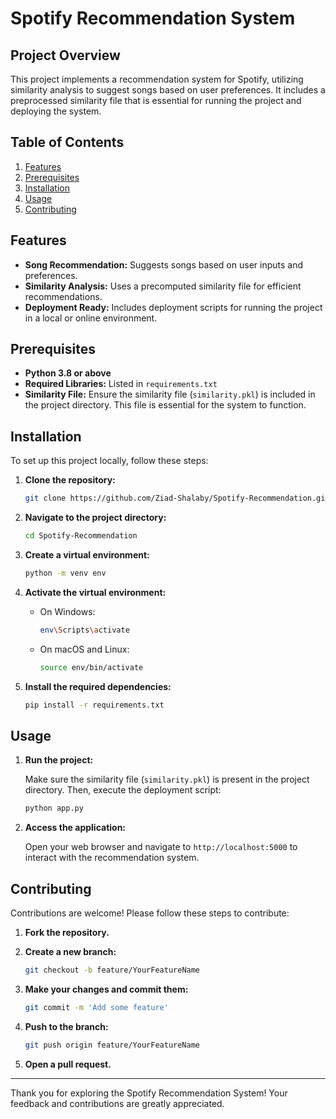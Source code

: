 # Spotify Recommendation System

## Project Overview

This project implements a recommendation system for Spotify, utilizing similarity analysis to suggest songs based on user preferences. It includes a preprocessed similarity file that is essential for running the project and deploying the system.

## Table of Contents

1. [Features](#features)
2. [Prerequisites](#prerequisites)
3. [Installation](#installation)
4. [Usage](#usage)
5. [Contributing](#contributing)

## Features

- **Song Recommendation:** Suggests songs based on user inputs and preferences.
- **Similarity Analysis:** Uses a precomputed similarity file for efficient recommendations.
- **Deployment Ready:** Includes deployment scripts for running the project in a local or online environment.

## Prerequisites

- **Python 3.8 or above**
- **Required Libraries:** Listed in `requirements.txt`
- **Similarity File:** Ensure the similarity file (`similarity.pkl`) is included in the project directory. This file is essential for the system to function.

## Installation

To set up this project locally, follow these steps:

1. **Clone the repository:**

   ```bash
   git clone https://github.com/Ziad-Shalaby/Spotify-Recommendation.git
   ```

2. **Navigate to the project directory:**

   ```bash
   cd Spotify-Recommendation
   ```

3. **Create a virtual environment:**

   ```bash
   python -m venv env
   ```

4. **Activate the virtual environment:**

   - On Windows:

     ```bash
     env\Scripts\activate
     ```

   - On macOS and Linux:

     ```bash
     source env/bin/activate
     ```

5. **Install the required dependencies:**

   ```bash
   pip install -r requirements.txt
   ```

## Usage

1. **Run the project:**

   Make sure the similarity file (`similarity.pkl`) is present in the project directory. Then, execute the deployment script:

   ```bash
   python app.py
   ```

2. **Access the application:**

   Open your web browser and navigate to `http://localhost:5000` to interact with the recommendation system.

## Contributing

Contributions are welcome! Please follow these steps to contribute:

1. **Fork the repository.**
2. **Create a new branch:**

   ```bash
   git checkout -b feature/YourFeatureName
   ```

3. **Make your changes and commit them:**

   ```bash
   git commit -m 'Add some feature'
   ```

4. **Push to the branch:**

   ```bash
   git push origin feature/YourFeatureName
   ```

5. **Open a pull request.**

---

Thank you for exploring the Spotify Recommendation System! Your feedback and contributions are greatly appreciated.

